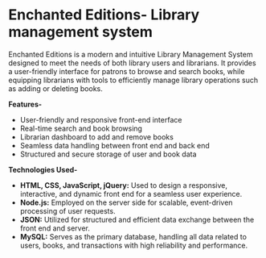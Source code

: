 # Enchanted Editions- Library management system 
Enchanted Editions is a modern and intuitive Library Management System designed to meet the needs of both library users and librarians. It provides a user-friendly interface for patrons to browse and search books, while equipping librarians with tools to efficiently manage library operations such as adding or deleting books.


**Features-**
- User-friendly and responsive front-end interface
- Real-time search and book browsing
- Librarian dashboard to add and remove books
- Seamless data handling between front end and back end
- Structured and secure storage of user and book data

**Technologies Used-**
- **HTML, CSS, JavaScript, jQuery:** Used to design a responsive, interactive, and dynamic front end for a seamless user experience.
- **Node.js:** Employed on the server side for scalable, event-driven processing of user requests.
- **JSON:** Utilized for structured and efficient data exchange between the front end and server.
- **MySQL:** Serves as the primary database, handling all data related to users, books, and transactions with high reliability and performance.
